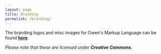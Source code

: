 ```yaml
---
layout: page
title: Branding
permalink: /branding/
---
```


The branding logos and misc images for Owen's Markup Language can be found **[here](https://gitlab.com/owml/owml-branding)**.
 
*Please note that these are licensed under* ***Creative Commons***.
